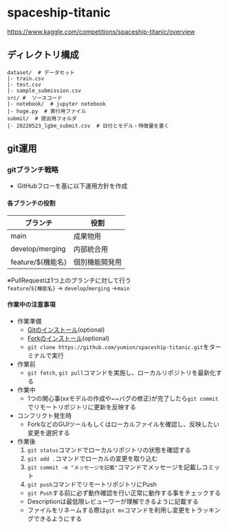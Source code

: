 # spaceship-titanic
https://www.kaggle.com/competitions/spaceship-titanic/overview

## ディレクトリ構成
```
dataset/  # データセット
|- train.csv
|- test.csv
|- sample_submission.csv
src/ #  ソースコード
|- notebook/  # jupyter notebook
|- hoge.py  # 実行用ファイル
submit/  # 提出用フォルダ
|- 20220523_lgbm_submit.csv  # 日付とモデル・特徴量を書く
```

## git運用
### gitブランチ戦略
- GitHubフローを基に以下運用方針を作成

#### 各ブランチの役割
|ブランチ|役割|
|---|---|
|main|成果物用|
|develop/merging|内部統合用|
|feature/${機能名}|個別機能開発用|

※PullRequestは1つ上のブランチに対して行う  
`feature`/`${機能名}` → `develop`/`merging` →`main`

#### 作業中の注意事項
- 作業準備
  - [Gitのインストール](https://gitforwindows.org/)(optional)
  - [Forkのインストール](https://git-fork.com/)(optional)
  - `git clone https://github.com/yumion/spaceship-titanic.git`をターミナルで実行
- 作業前
  - `git fetch`, `git pull`コマンドを実施し、ローカルリポジトリを最新化する
- 作業中
  - 1つの関心事(xxモデルの作成や~~バグの修正)が完了したら`git commit`でリモートリポジトリに更新を反映する
- コンフリクト発生時
  - ForkなどのGUIツールもしくはローカルファイルを確認し、反映したい変更を選択する
- 作業後
  1. `git status`コマンドでローカルリポジトリの状態を確認する
  1. `git add .`コマンドでローカルの変更を取り込む
  1. `git commit -m "メッセージを記載"`コマンドでメッセージを記載しコミット
  1. `git push`コマンドでリモートリポジトリにPush
  - `git Push`する前に必ず動作確認を行い正常に動作する事をチェックする
  - Descriptionは最低限レビューワーが理解できるように記載する
  - ファイルをリネームする際は`git mv`コマンドを利用し変更をトラッキングできるようにする
